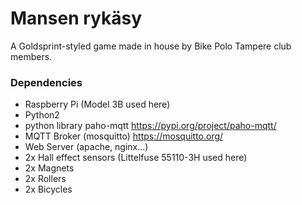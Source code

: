 # Mansen rykäsy

A Goldsprint-styled game made in house by Bike Polo Tampere club members.


### Dependencies

* Raspberry Pi (Model 3B used here)
* Python2
* python library paho-mqtt https://pypi.org/project/paho-mqtt/
* MQTT Broker (mosquitto) https://mosquitto.org/
* Web Server (apache, nginx...)
* 2x Hall effect sensors (Littelfuse 55110-3H used here)
* 2x Magnets
* 2x Rollers
* 2x Bicycles
